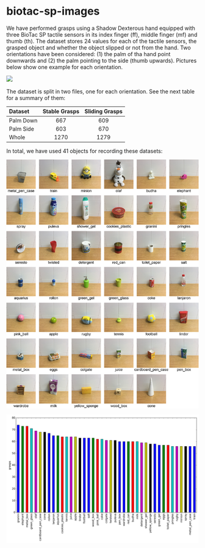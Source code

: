# biotac-sp-images

We have performed grasps using a Shadow Dexterous hand equipped with three BioTac SP tactile sensors in its index finger (ff), middle finger (mf) and thumb (th). The dataset stores 24 values for each of the tactile sensors, the grasped object and whether the object slipped or not from the hand. Two orientations have been considered: (1) the palm of tha hand point downwards and (2) the palm pointing to the side (thumb upwards). Pictures below show one example for each orientation.

<img src="https://github.com/yayaneath/biotac-sp-images/blob/master/examples.png"/>

The dataset is split in two files, one for each orientation. See the next table for a summary of them:

| Dataset   | Stable Grasps | Sliding Grasps |
|:---|:---:|:---:|
| Palm Down |      667      |       609      |
| Palm Side |      603      |       670      |
| Whole     |      1270     |      1279      |

In total, we have used 41 objects for recording these datasets:

![Alt text](objects.jpg "Objects in the dataset")

![Alt text](objects_distribution.jpg "Total number of grasps performed for each object")
